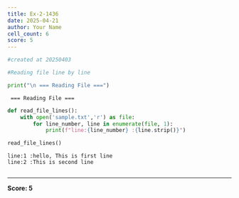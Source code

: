 ```yaml
---
title: Ex-2-1436
date: 2025-04-21
author: Your Name
cell_count: 6
score: 5
---
```


```python
#created at 20250403
```


```python
#Reading file line by line
```


```python
print("\n === Reading File ===")
```

    
     === Reading File ===



```python
def read_file_lines():
    with open('sample.txt','r') as file:
        for line_number, line in enumerate(file, 1):
            print(f"line:{line_number} :{line.strip()}")
```


```python
read_file_lines()
```

    line:1 :hello, This is first line
    line:2 :This is second line



```python

```


---
**Score: 5**
